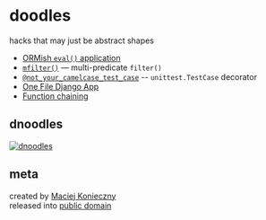 doodles
=======

hacks that may just be abstract shapes

- [ORMish `eval()` application](doodles/ormish_eval.py)
- [`mfilter()`](doodles/mfilter.py) — multi-predicate `filter()`
- [`@not_your_camelcase_test_case`](doodles/nyctc.py) -- `unittest.TestCase` decorator
- [One File Django App](doodles/django1.py)
- [Function chaining](doodles/chain.py)


dnoodles
-------

[![dnoodles](http://dl.dropbox.com/u/2618196/dnoodles.svg)](https://gist.github.com/narfdotpl/639250)


meta
----

created by [Maciej Konieczny](http://narf.pl/)<br>
released into [public domain](http://unlicense.org/)
